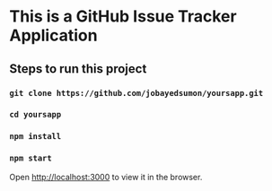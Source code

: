 # This is a GitHub Issue Tracker Application

## Steps to run this project

### `git clone https://github.com/jobayedsumon/yoursapp.git`
### `cd yoursapp`
### `npm install`
### `npm start`

Open [http://localhost:3000](http://localhost:3000) to view it in the browser.

